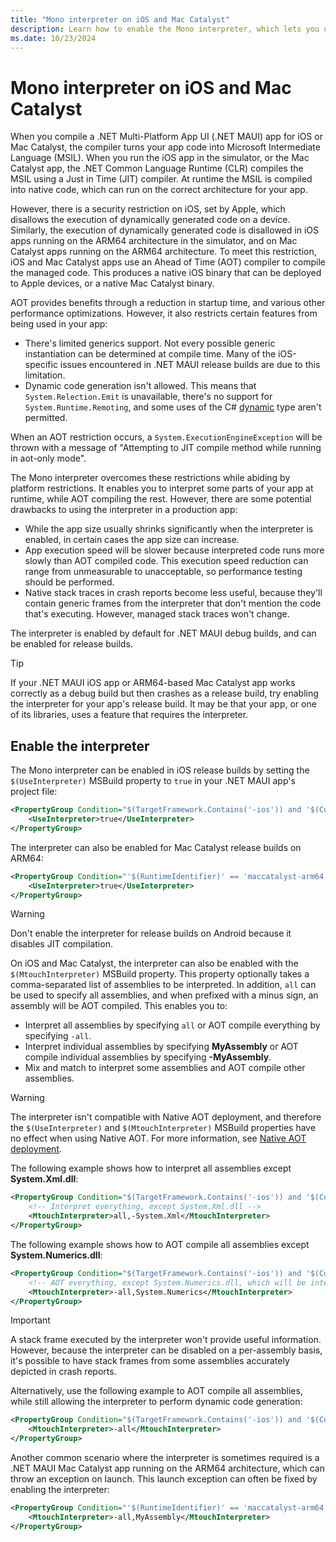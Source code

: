 ```yaml
---
title: "Mono interpreter on iOS and Mac Catalyst"
description: Learn how to enable the Mono interpreter, which lets you use dynamic code generation in your .NET MAUI iOS and ARM64-based Mac Catalyst release builds.
ms.date: 10/23/2024
---
```


# Mono interpreter on iOS and Mac Catalyst

When you compile a .NET Multi-Platform App UI (.NET MAUI) app for iOS or Mac Catalyst, the compiler turns your app code into Microsoft Intermediate Language (MSIL). When you run the iOS app in the simulator, or the Mac Catalyst app, the .NET Common Language Runtime (CLR) compiles the MSIL using a Just in Time (JIT) compiler. At runtime the MSIL is compiled into native code, which can run on the correct architecture for your app.

However, there is a security restriction on iOS, set by Apple, which disallows the execution of dynamically generated code on a device. Similarly, the execution of dynamically generated code is disallowed in iOS apps running on the ARM64 architecture in the simulator, and on Mac Catalyst apps running on the ARM64 architecture. To meet this restriction, iOS and Mac Catalyst apps use an Ahead of Time (AOT) compiler to compile the managed code. This produces a native iOS binary that can be deployed to Apple devices, or a native Mac Catalyst binary.

AOT provides benefits through a reduction in startup time, and various other performance optimizations. However, it also restricts certain features from being used in your app:

- There's limited generics support. Not every possible generic instantiation can be determined at compile time. Many of the iOS-specific issues encountered in .NET MAUI release builds are due to this limitation.
- Dynamic code generation isn't allowed. This means that `System.Relection.Emit` is unavailable, there's no support for `System.Runtime.Remoting`, and some uses of the C# [dynamic](/dotnet/csharp/advanced-topics/interop/using-type-dynamic) type aren't permitted.

When an AOT restriction occurs, a `System.ExecutionEngineException` will be thrown with a message of "Attempting to JIT compile method while running in aot-only mode".

The Mono interpreter overcomes these restrictions while abiding by platform restrictions. It enables you to interpret some parts of your app at runtime, while AOT compiling the rest. However, there are some potential drawbacks to using the interpreter in a production app:

- While the app size usually shrinks significantly when the interpreter is enabled, in certain cases the app size can increase.
- App execution speed will be slower because interpreted code runs more slowly than AOT compiled code. This execution speed reduction can range from unmeasurable to unacceptable, so performance testing should be performed.
- Native stack traces in crash reports become less useful, because they'll contain generic frames from the interpreter that don't mention the code that's executing. However, managed stack traces won't change.

The interpreter is enabled by default for .NET MAUI debug builds, and can be enabled for release builds.

> [!TIP]
> If your .NET MAUI iOS app or ARM64-based Mac Catalyst app works correctly as a debug build but then crashes as a release build, try enabling the interpreter for your app's release build. It may be that your app, or one of its libraries, uses a feature that requires the interpreter.

## Enable the interpreter

The Mono interpreter can be enabled in iOS release builds by setting the `$(UseInterpreter)` MSBuild property to `true` in your .NET MAUI app's project file:

```xml
<PropertyGroup Condition="$(TargetFramework.Contains('-ios')) and '$(Configuration)' == 'Release'">
    <UseInterpreter>true</UseInterpreter>
</PropertyGroup>
```

The interpreter can also be enabled for Mac Catalyst release builds on ARM64:

```xml
<PropertyGroup Condition="'$(RuntimeIdentifier)' == 'maccatalyst-arm64' and '$(Configuration)' == 'Release'">
    <UseInterpreter>true</UseInterpreter>
</PropertyGroup>
```

> [!WARNING]
> Don't enable the interpreter for release builds on Android because it disables JIT compilation.

On iOS and Mac Catalyst, the interpreter can also be enabled with the `$(MtouchInterpreter)` MSBuild property. This property optionally takes a comma-separated list of assemblies to be interpreted. In addition, `all` can be used to specify all assemblies, and when prefixed with a minus sign, an assembly will be AOT compiled. This enables you to:

- Interpret all assemblies by specifying `all` or AOT compile everything by specifying `-all`.
- Interpret individual assemblies by specifying **MyAssembly** or AOT compile individual assemblies by specifying **-MyAssembly**.
- Mix and match to interpret some assemblies and AOT compile other assemblies.

> [!WARNING]
> The interpreter isn't compatible with Native AOT deployment, and therefore the `$(UseInterpreter)` and `$(MtouchInterpreter)` MSBuild properties have no effect when using Native AOT.  For more information, see [Native AOT deployment](~/deployment/nativeaot.md).

The following example shows how to interpret all assemblies except **System.Xml.dll**:

```xml
<PropertyGroup Condition="$(TargetFramework.Contains('-ios')) and '$(Configuration)' == 'Release'">
    <!-- Interpret everything, except System.Xml.dll -->
    <MtouchInterpreter>all,-System.Xml</MtouchInterpreter>
</PropertyGroup>
```

The following example shows how to AOT compile all assemblies except **System.Numerics.dll**:

```xml
<PropertyGroup Condition="$(TargetFramework.Contains('-ios')) and '$(Configuration)' == 'Release'">
    <!-- AOT everything, except System.Numerics.dll, which will be interpreted -->
    <MtouchInterpreter>-all,System.Numerics</MtouchInterpreter>
</PropertyGroup>
```

> [!IMPORTANT]
> A stack frame executed by the interpreter won't provide useful information. However, because the interpreter can be disabled on a per-assembly basis, it's possible to have stack frames from some assemblies accurately depicted in crash reports.

Alternatively, use the following example to AOT compile all assemblies, while still allowing the interpreter to perform dynamic code generation:

```xml
<PropertyGroup Condition="$(TargetFramework.Contains('-ios')) and '$(Configuration)' == 'Release'">
    <MtouchInterpreter>-all</MtouchInterpreter>
</PropertyGroup>
```

Another common scenario where the interpreter is sometimes required is a .NET MAUI Mac Catalyst app running on the ARM64 architecture, which can throw an exception on launch. This launch exception can often be fixed by enabling the interpreter:

```xml
<PropertyGroup Condition="'$(RuntimeIdentifier)' == 'maccatalyst-arm64' and '$(Configuration)' == 'Release'">
    <MtouchInterpreter>-all,MyAssembly</MtouchInterpreter>
</PropertyGroup>
```
